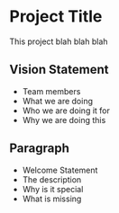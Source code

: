 
# Project Title

This project blah blah blah

## Vision Statement

* Team members
* What we are doing
* Who we are doing it for
* Why we are doing this

## Paragraph 

* Welcome Statement
* The description
* Why is it special
* What is missing



